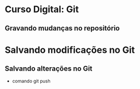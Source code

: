 # Curso Digital: Git

## Gravando mudanças no repositório

# Salvando modificações no Git

## Salvando alterações no Git

* comando git push


